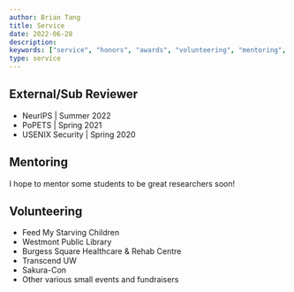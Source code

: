 ```yaml
---
author: Brian Tang
title: Service
date: 2022-06-28
description:
keywords: ["service", "honors", "awards", "volunteering", "mentoring", "reviewing"]
type: service
---
```


## External/Sub Reviewer

- NeurIPS | Summer 2022
- PoPETS | Spring 2021
- USENIX Security | Spring 2020

## Mentoring

I hope to mentor some students to be great researchers soon!

## Volunteering

- Feed My Starving Children
- Westmont Public Library
- Burgess Square Healthcare & Rehab Centre
- Transcend UW
- Sakura-Con
- Other various small events and fundraisers
